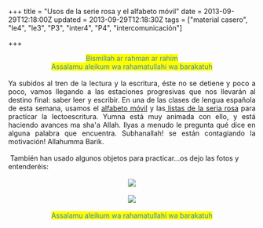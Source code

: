 +++
title = "Usos de la serie rosa y el alfabeto móvil"
date = 2013-09-29T12:18:00Z
updated = 2013-09-29T12:18:30Z
tags = ["material casero", "le4", "le3", "P3", "inter4", "P4", "intercomunicación"]

+++

<div dir="ltr" style="text-align: left;" trbidi="on"><div style="text-align: center;"><span style="background-color: yellow; color: #3d85c6;">Bismillah ar rahman ar rahim</span></div><div style="text-align: center;"><span style="background-color: yellow; color: #3d85c6;">Assalamu aleikum wa rahamatullahi wa barakatuh</span></div><br /><div style="text-align: justify;">Ya subidos al tren de la lectura y la escritura, éste no se detiene y poco a poco, vamos llegando a las estaciones progresivas que nos llevarán al destino final: saber leer y escribir. En una de las clases de lengua española de esta semana, usamos el <a href="http://almadrassadenoura.blogspot.com.es/2013/08/nuestro-alfabeto-movil-y-mas.html">alfabeto móvil</a> y las<a href="http://almadrassadenoura.blogspot.com.es/2013/08/nuestras-listas-de-palabras-de-la-serie.html"> listas de la seria rosa</a> para practicar la lectoescritura. Yumna está muy animada con ello, y está haciendo avances ma sha'a Allah. Ilyas a menudo le pregunta qué dice en alguna palabra que encuentra. Subhanallah! se están contagiando la motivación! Allahumma Barik.</div><br />&nbsp;También han usado algunos objetos para practicar...os dejo las fotos y entenderéis:<br /><br /><div class="separator" style="clear: both; text-align: center;"><a href="http://2.bp.blogspot.com/-8SF40TF8xAI/UkGLXT7XI6I/AAAAAAAAFzU/dFXlBLvS8Kc/s1600/alfabeto+y+objetos.jpg" imageanchor="1" style="margin-left: 1em; margin-right: 1em;"><img border="0" src="http://2.bp.blogspot.com/-8SF40TF8xAI/UkGLXT7XI6I/AAAAAAAAFzU/dFXlBLvS8Kc/s1600/alfabeto+y+objetos.jpg" /></a></div><br /><div class="separator" style="clear: both; text-align: center;"><a href="http://4.bp.blogspot.com/-07pEsBNjzJ4/UkGLXzTBY5I/AAAAAAAAFzc/65ZQuyW9t8w/s1600/listas+y+alfabeto.jpg" imageanchor="1" style="margin-left: 1em; margin-right: 1em;"><img border="0" src="http://4.bp.blogspot.com/-07pEsBNjzJ4/UkGLXzTBY5I/AAAAAAAAFzc/65ZQuyW9t8w/s1600/listas+y+alfabeto.jpg" /></a></div><br /><div style="text-align: center;"><span style="background-color: yellow; color: #3d85c6;">Assalamu aleikum wa rahamatullahi wa barakatuh</span><br /><div><br /></div></div></div>
